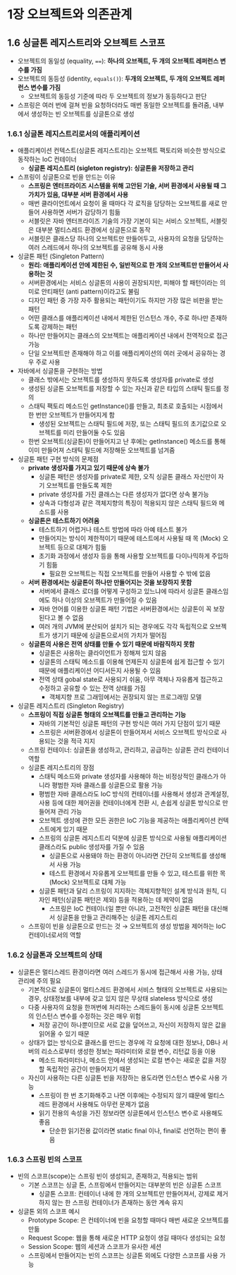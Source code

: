# 1장 오브젝트와 의존관계

## 1.6 싱글톤 레지스트리와 오브젝트 스코프

- 오브젝트의 동일성 (equality, `==`):  **하나의 오브젝트, 두 개의 오브젝트 레퍼런스 변수를 가짐**
- 오브젝트의 동등성 (identity, `equals()`): **두개의 오브젝트, 두 개의 오브젝트 레퍼런스 변수를 가짐**
    - 오브젝트의 동등성 기준에 따라 두 오브젝트의 정보가 동등하다고 판단
- 스프링은 여러 번에 걸쳐 빈을 요청하더라도 매번 동일한 오브젝트를 돌려줌, 내부에서 생성하는 빈 오브젝트를 싱글톤으로 생성

### 1.6.1 싱글톤 레지스트리로서의 애플리케이션

- 애플리케이션 컨텍스트(싱글톤 레지스트리)는 오브젝트 팩토리와 비슷한 방식으로 동작하는 IoC 컨테이너
    - **싱글톤 레지스트리 (sigleton registry): 싱글톤을 저장하고 관리**
- 스프링이 싱글톤으로 빈을 만드는 이유
    - **스프링은 엔터프라이즈 시스템을 위해 고안된 기술, 서버 환경에서 사용될 때 그 가치가 있음, 대부분 서버 환경에서 사용**
    - 매번 클라이언트에서 요청이 올 때마다 각 로직을 담당하는 오브젝트를 새로 만들어 사용하면 서버가 감당하기 힘듦
    - 서블릿은 자바 엔터프라이즈 기술의 가장 기본이 되는 서비스 오브젝트, 서블릿은 대부분 멀티스레드 환경에서 싱글톤으로 동작
    - 서블릿은 클래스당 하나의 오브젝트만 만들어두고, 사용자의 요청을 담당하는 여러 스레드에서 하나의 오브젝트를 공유해 동시 사용
- 싱글톤 패턴 (Singleton Pattern)
    - **원리: 애플리케이션 안에 제한된 수, 일반적으로 한 개의 오브젝트만 만들어서 사용하는 것**
    - 서버환경에서는 서비스 싱글톤의 사용이 권장되지만, 피해야 할 패턴이라는 의미로 안티패턴 (anti pattern)이라고도 불림
    - 디자인 패턴 중 가장 자주 활용되는 패턴이기도 하지만 가장 많은 비판을 받는 패턴
    - 어떤 클래스를 애플리케이션 내에서 제한된 인스턴스 개수, 주로 하나만 존재하도록 강제하는 패턴
    - 하나만 만들어지는 클래스의 오브젝트는 애플리케이션 내에서 전역적으로 접근 가능
    - 단일 오브젝트만 존재해야 하고 이를 애플리케이션의 여러 곳에서 공유하는 경우 주로 사용
- 자바에서 싱글톤을 구현하는 방법
    - 클래스 밖에서는 오브젝트를 생성하지 못하도록 생성자를 private로 생성
    - 생성된 싱글톤 오브젝트를 저장할 수 있는 자신과 같은 타입의 스태틱 필드를 정의
    - 스태틱 팩토리 메소드인 getInstance()를 만들고, 최초로 호출되는 시점에서 한 번만 오브젝트가 만들어지게 함
        - 생성된 오브젝트는 스태틱 필드에 저장, 또는 스태틱 필드의 초기값으로 오브젝트를 미리 만들어둘 수도 있음
    - 한번 오브젝트(싱글톤)이 만들어지고 난 후에는 getInstance() 메소드를 통해 이미 만들어져 스태틱 필드에 저장해둔 오브젝트를 넘겨줌
- 싱글톤 패턴 구현 방식의 문제점
    - **private 생성자를 가지고 있기 때문에 상속 불가**
        - 싱글톤 패턴은 생성자를 private로 제한, 오직 싱글톤 클래스 자신만이 자기 오브젝트를 만들도록 제한
        - private 생성자를 가진 클래스는 다른 생성자가 없다면 상속 불가능
        - 상속과 다형성과 같은 객체지향의 특징이 적용되지 않은 스태틱 필드와 메소드를 사용
    - **싱글톤은 테스트하기 어려움**
        - 테스트하기 어렵거나 테스트 방법에 따라 아예 테스트 불가
        - 만들어지는 방식이 제한적이기 때문에 테스트에서 사용될 때 목 (Mock) 오브젝트 등으로 대체가 힘듦
        - 초기화 과정에서 생성자 등을 통해 사용할 오브젝트를 다이나믹하게 주입하기 힘듦
            - 필요한 오브젝트는 직접 오브젝트를 만들어 사용할 수 밖에 없음
    - **서버 환경에서는 싱글톤이 하나만 만들어지는 것을 보장하지 못함**
        - 서버에서 클래스 로더를 어떻게 구성하고 있느냐에 따라서 싱글톤 클래스임에도 하나 이상의 오브젝트가 만들어질 수 있음
        - 자바 언어를 이용한 싱글톤 패턴 기법은 서버환경에서는 싱글톤이 꼭 보장된다고 볼 수 없음
        - 여러 개의 JVM에 분산되어 설치가 되는 경우에도 각각 독립적으로 오브젝트가 생기기 때문에 싱글톤으로서의 가치가 떨어짐
    - **싱글톤의 사용은 전역 상태를 만들 수 있기 때문에 바람직하지 못함**
        - 싱글톤은 사용하는 클라이언트가 정해져 있지 않음
        - 싱글톤의 스태틱 메소드를 이용해 언제든지 싱글톤에 쉽게 접근할 수 있기 때문에 애플리케이션 어디서든지 사용될 수 있음
        - 전역 상태 gobal state로 사용되기 쉬움, 아무 객체나 자유롭게 접근하고 수정하고 공유할 수 있는 전역 상태를 가짐
            - 객체지향 프로 그래밍에서는 권장되지 않는 프로그래밍 모델
- 싱글톤 레지스트리 (Singleton Registry)
    - **스프링이 직접 싱글톤 형태의 오브젝트를 만들고 관리하는 기능**
        - 자바의 기본적인 싱글톤 패턴의 구현 방식은 여러 가지 단점이 있기 때문
        - 스프링은 서버환경에서 싱글톤이 만들어져서 서비스 오브젝트 방식으로 사용되는 것을 적극 지지
    - 스프링 컨테이너: 싱글톤을 생성하고, 관리하고, 공급하는 싱글톤 관리 컨테이너 역할
    - 싱글톤 레지스트리의 장점
        - 스태틱 메소드와 private 생성자를 사용해야 하는 비정상적인 클래스가 아니라 평범한 자바 클래스를 싱글톤으로 활용 가능
        - 평범한 자바 클래스라도 IoC 방식의 컨테이너를 사용해서 생성과 관계설정, 사용 등에 대한 제어권을 컨테이너에게 전환 시, 손쉽게 싱글톤 방식으로 만들어져 관리 가능
        - 오브젝트 생성에 관한 모든 권한은 IoC 기능을 제공하는 애플리케이션 컨텍스트에게 있기 때문
        - 스프링의 싱글톤 레지스트리 덕분에 싱글톤 방식으로 사용될 애플리케이션 클래스라도 public 생성자를 가질 수 있음
            - 싱글톤으로 사용돼야 하는 환경이 아니라면 간단히 오브젝트를 생성해서 사용 가능
            - 테스트 환경에서 자유롭게 오브젝트를 만들 수 있고, 테스트를 위한 목(Mock) 오브젝트로 대체 가능
        - 싱글톤 패턴과 달리 스프링이 지지하는 객체지향적인 설계 방식과 원칙, 디자인 패턴(싱글톤 패턴은 제외) 등을 적용하는 데 제약이 없음
            - 스프링은 IoC 컨테이너일 뿐만 아니라, 고전적인 싱글톤 패턴을 대신해서 싱글톤을 만들고 관리해주는 싱글톤 레지스트리
    - 스프링이 빈을 싱글톤으로 만드는 것 → 오브젝트의 생성 방법을 제어하는 IoC 컨테이너로서의 역할

### 1.6.2 싱글톤과 오브젝트의 상태

- 싱글톤은 멀티스레드 환경이라면 여러 스레드가 동시에 접근해서 사용 가능, 상태 관리에 주의 필요
    - 기본적으로 싱글톤이 멀티스레드 환경에서 서비스 형태의 오브젝트로 사용되는 경우, 상태정보를 내부에 갖고 있지 않은 무상태 slateless 방식으로 생성
    - 다중 사용자의 요청을 한꺼번에 처리하는 스레드들이 동시에 싱글톤 오브젝트의 인스턴스 변수를 수정하는 것은 매우 위험
        - 저장 공간이 하나뿐이므로 서로 값을 덮어쓰고, 자신이 저장하지 않은 값을 읽어올 수 있기 때문
    - 상태가 없는 방식으로 클래스를 만드는 경우에 각 요청에 대한 정보나, DB나 서버의 리소스로부터 생성한 정보는 파라미터와 로컬 변수, 리턴값 등을 이용
        - 메소드 파라미터나, 메소드 안에서 생성되는 로컬 변수는 새로운 값을 저장할 독립적인 공간이 만들어지기 때문
    - 자신이 사용하는 다른 싱글톤 빈을 저장하는 용도라면 인스턴스 변수로 사용 가능
        - 스프링이 한 번 초기화해주고 나면 이후에는 수정되지 않기 떄문에 멀티스레드 환경에서 사용해도 아무런 문제가 없음
        - 읽기 전용의 속성을 가진 정보라면 싱글톤에서 인스턴스 변수로 사용해도 좋음
            - 단순한 읽기전용 값이라면 static final 이나, final로 선언하는 편이 좋음

### 1.6.3 스프링 빈의 스코프

- 빈의 스코프(scope)는 스프링 빈이 생성되고, 존재하고, 적용되는 범위
    - 기본 스코프는 싱글 톤, 스프링에서 만들어지는 대부분의 빈은 싱글톤 스코프
        - 싱글톤 스코프: 컨테이너 내에 한 개의 오브젝트만 만들어져서, 강제로 제거 하지 않는 한 스프링 컨테이너가 존재하는 동안 계속 유지
- 싱글톤 외의 스코프 예시
    - Prototype Scope: 은 컨테이너에 빈을 요청할 때마다 매번 새로운 오브젝트를 만듦
    - Request Scope: 웹을 통해 새로운 HTTP 요청이 생길 때마다 생성되는 요청 
    - Session Scope: 웹의 세션과 스코프가 유사한 세션 
    - 스프링에서 만들어지는 빈의 스코프는 싱글톤 외에도 다양한 스코프를 사용 가능